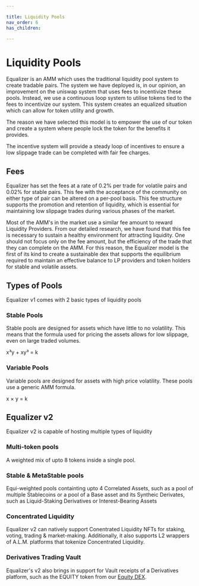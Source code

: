 ```yaml
---

title: Liquidity Pools
nav_order: 6
has_children:

---
```


# Liquidity Pools


Equalizer is an AMM which uses the traditional liquidity pool system to create tradable pairs. The system we have deployed is, in our opinion, an improvement on the uniswap system that uses fees to incentivize these pools. Instead, we use a continuous loop system to utilise tokens tied to the fees to incentivize our system. This system creates an equalized situation which can allow for token utility and growth.

The reason we have selected this model is to empower the use of our token and create a system where people lock the token for the benefits it provides.

The incentive system will provide a steady loop of incentives to ensure a low slippage trade can be completed with fair fee charges.

## Fees

Equalizer has set the fees at a rate of 0.2% per trade for volatile pairs and 0.02% for stable pairs. This fee with the acceptance of the community on either type of pair can be altered on a per-pool basis. This fee structure supports the promotion and retention of liquidity, which is essential for maintaining low slippage trades during various phases of the market.

Most of the AMM's in the market use a similar fee amount to reward Liquidity Providers. From our detailed research, we have found that this fee is necessary to sustain a healthy environment for attracting liquidity. One should not focus only on the fee amount, but the efficiency of the trade that they can complete on the AMM. For this reason, the Equalizer model is the first of its kind to create a sustainable dex that supports the equilibrium required to maintain an effective balance to LP providers and token holders for stable and volatile assets.

## Types of Pools

Equalizer v1 comes with 2 basic types of liquidity pools

### Stable Pools

Stable pools are designed for assets which have little to no volatility. This means that the formula used for pricing the assets allows for low slippage, even on large traded volumes.

x³y + xy³ = k

### Variable Pools

Variable pools are designed for assets with high price volatility. These pools use a generic AMM formula.

x × y = k

## Equalizer v2
Equalizer v2 is capable of hosting multiple types of liquidity

### Multi-token pools
A weighted mix of upto 8 tokens inside a single pool.

### Stable & MetaStable pools
Equi-weighted pools containting upto 4 Correlated Assets, such as a pool of multiple Stablecoins or a pool of a Base asset and its Syntheic Derivates, such as Liquid-Staking Derivatives or Interest-Bearing Assets

### Concentrated Liquidity
Equalizer v2 can natively support Conentrated Liquidity NFTs for staking, voting, trading & market-making. Additionally, it also supports L2 wrappers of A.L.M. platforms that tokenize Concentrated Liquidity.

### Derivatives Trading Vault
Equalizer's v2 also brings in support for Vault receipts of a Derivatives platform, such as the EQUITY token from our [Equity DEX](../Equity/Equity).




